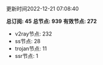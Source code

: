 更新时间2022-12-21 07:08:40

**总订阅: 45**
**总节点: 939**
**有效节点: 272**
- v2ray节点: 232
- ss节点: 28
- trojan节点: 11
- ssr节点: 1

